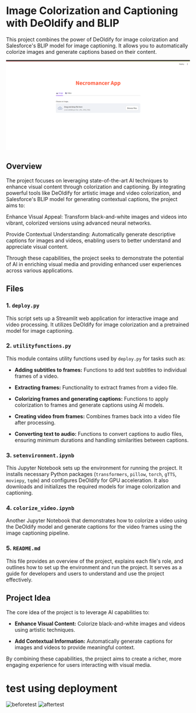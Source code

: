 # Image Colorization and Captioning with DeOldify and BLIP

This project combines the power of DeOldify for image colorization and Salesforce's BLIP model for image captioning. It allows you to automatically colorize images and generate captions based on their content.

![alt text](deploy.png)
## Overview

The project focuses on leveraging state-of-the-art AI techniques to enhance visual content through colorization and captioning. By integrating powerful tools like DeOldify for artistic image and video colorization, and Salesforce's BLIP model for generating contextual captions, the project aims to:

Enhance Visual Appeal: Transform black-and-white images and videos into vibrant, colorized versions using advanced neural networks.

Provide Contextual Understanding: Automatically generate descriptive captions for images and videos, enabling users to better understand and appreciate visual content.

Through these capabilities, the project seeks to demonstrate the potential of AI in enriching visual media and providing enhanced user experiences across various applications.
## Files

### 1. `deploy.py`

This script sets up a Streamlit web application for interactive image and video processing. It utilizes DeOldify for image colorization and a pretrained model for image captioning.

### 2. `utilityfunctions.py`

This module contains utility functions used by `deploy.py` for tasks such as:

- **Adding subtitles to frames:** Functions to add text subtitles to individual frames of a video.
  
- **Extracting frames:** Functionality to extract frames from a video file.
  
- **Colorizing frames and generating captions:** Functions to apply colorization to frames and generate captions using AI models.
  
- **Creating video from frames:** Combines frames back into a video file after processing.
  
- **Converting text to audio:** Functions to convert captions to audio files, ensuring minimum durations and handling similarities between captions.

### 3. `setenvironment.ipynb`

This Jupyter Notebook sets up the environment for running the project. It installs necessary Python packages (`transformers`, `pillow`, `torch`, `gTTS`, `moviepy`, `tqdm`) and configures DeOldify for GPU acceleration. It also downloads and initializes the required models for image colorization and captioning.

### 4. `colorize_video.ipynb`

Another Jupyter Notebook that demonstrates how to colorize a video using the DeOldify model and generate captions for the video frames using the image captioning pipeline.

### 5. `README.md`

This file provides an overview of the project, explains each file's role, and outlines how to set up the environment and run the project. It serves as a guide for developers and users to understand and use the project effectively.

## Project Idea

The core idea of the project is to leverage AI capabilities to:

- **Enhance Visual Content:** Colorize black-and-white images and videos using artistic techniques.
  
- **Add Contextual Information:** Automatically generate captions for images and videos to provide meaningful context.

By combining these capabilities, the project aims to create a richer, more engaging experience for users interacting with visual media.


# test using deployment 
![beforetest](https://github.com/mohamedelsayed10/Image-Colorization-and-Captioning-with-DeOldify-and-BLIP/assets/87568101/85d26802-9e23-48c9-be5e-7ce723850a68)
![aftertest](https://github.com/mohamedelsayed10/Image-Colorization-and-Captioning-with-DeOldify-and-BLIP/assets/87568101/3c47ebab-6cea-4633-b9a7-76350c89fe54)





